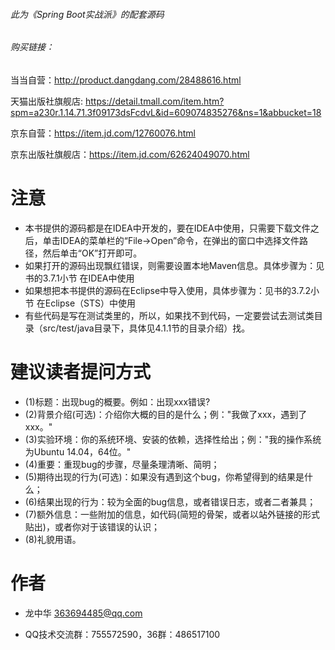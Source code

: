 
###### 此为《Spring Boot实战派》的配套源码

###### 购买链接：

当当自营：http://product.dangdang.com/28488616.html

天猫出版社旗舰店: https://detail.tmall.com/item.htm?spm=a230r.1.14.71.3f09173dsFcdvL&id=609074835276&ns=1&abbucket=18

京东自营：https://item.jd.com/12760076.html

京东出版社旗舰店：https://item.jd.com/62624049070.html

# 注意

- 本书提供的源码都是在IDEA中开发的，要在IDEA中使用，只需要下载文件之后，单击IDEA的菜单栏的“File→Open”命令，在弹出的窗口中选择文件路径，然后单击“OK”打开即可。
- 如果打开的源码出现飘红错误，则需要设置本地Maven信息。具体步骤为：见书的3.7.1小节  在IDEA中使用
- 如果想把本书提供的源码在Eclipse中导入使用，具体步骤为：见书的3.7.2小节   在Eclipse（STS）中使用
- 有些代码是写在测试类里的，所以，如果找不到代码，一定要尝试去测试类目录（src/test/java目录下，具体见4.1.1节的目录介绍）找。
 
# 建议读者提问方式
- (1)标题：出现bug的概要。例如：出现xxx错误?
- (2)背景介绍(可选)：介绍你大概的目的是什么；例："我做了xxx，遇到了xxx。"
- (3)实验环境：你的系统环境、安装的依赖，选择性给出；例："我的操作系统为Ubuntu 14.04，64位。"
- (4)重要：重现bug的步骤，尽量条理清晰、简明；
- (5)期待出现的行为(可选)：如果没有遇到这个bug，你希望得到的结果是什么；
- (6)结果出现的行为：较为全面的bug信息，或者错误日志，或者二者兼具；
- (7)额外信息：一些附加的信息，如代码(简短的骨架，或者以站外链接的形式贴出)，或者你对于该错误的认识；
- (8)礼貌用语。

# 作者
- 龙中华 363694485@qq.com

- QQ技术交流群：755572590，36群：486517100

 
